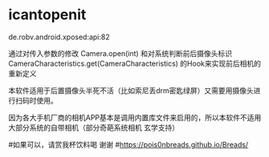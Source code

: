 # icantopenit
de.robv.android.xposed:api:82

通过对传入参数的修改 Camera.open(int) 和对系统判断前后摄像头标识 CameraCharacteristics.get(CameraCharacteristics) 的Hook来实现前后相机的重新定义

本软件适用于后置摄像头半死不活（比如索尼丢drm密匙绿屏）又需要用摄像头进行扫码时使用。

因为各大手机厂商的相机APP基本是调用内置库文件来启用的，所以本软件不适用大部分系统的自带相机（部分奇葩系统相机 玄学支持）

#如果可以，请赏我杯饮料喝 谢谢 #https://pois0nbreads.github.io/Breads/
